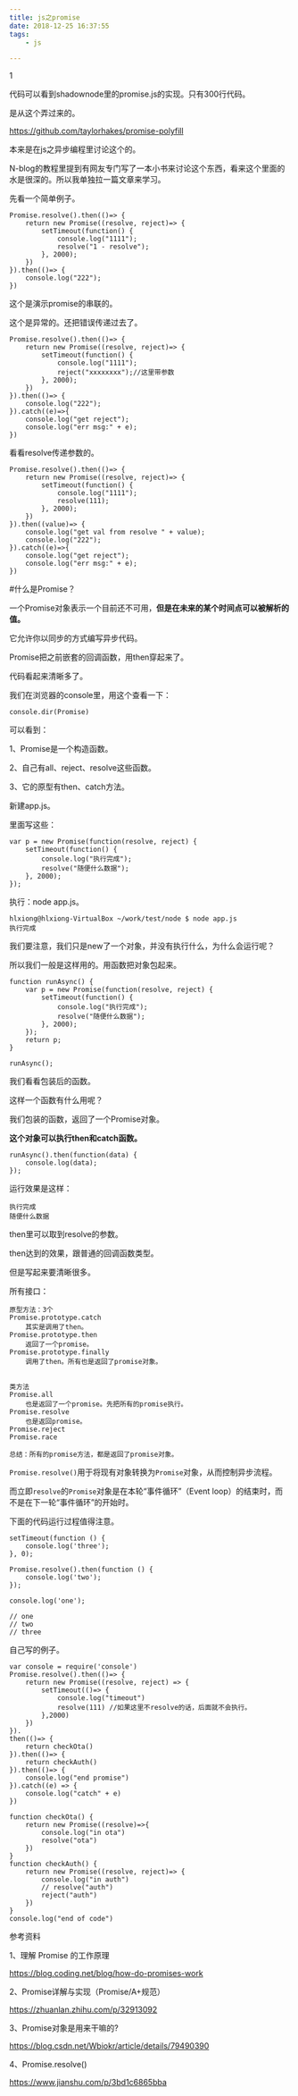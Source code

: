 ```yaml
---
title: js之promise
date: 2018-12-25 16:37:55
tags:
	- js

---
```


1

代码可以看到shadownode里的promise.js的实现。只有300行代码。

是从这个弄过来的。

https://github.com/taylorhakes/promise-polyfill



本来是在js之异步编程里讨论这个的。

N-blog的教程里提到有网友专门写了一本小书来讨论这个东西，看来这个里面的水是很深的。所以我单独拉一篇文章来学习。

先看一个简单例子。

```
Promise.resolve().then(()=> {
    return new Promise((resolve, reject)=> {
        setTimeout(function() {
            console.log("1111");
            resolve("1 - resolve");
        }, 2000);
    })
}).then(()=> {
    console.log("222");
})
```

这个是演示promise的串联的。

这个是异常的。还把错误传递过去了。

```
Promise.resolve().then(()=> {
    return new Promise((resolve, reject)=> {
        setTimeout(function() {
            console.log("1111");
            reject("xxxxxxxx");//这里带参数
        }, 2000);
    })
}).then(()=> {
    console.log("222");
}).catch((e)=>{
    console.log("get reject");
    console.log("err msg:" + e);
})
```

看看resolve传递参数的。

```
Promise.resolve().then(()=> {
    return new Promise((resolve, reject)=> {
        setTimeout(function() {
            console.log("1111");
            resolve(111);
        }, 2000);
    })
}).then((value)=> {
    console.log("get val from resolve " + value);
    console.log("222");
}).catch((e)=>{
    console.log("get reject");
    console.log("err msg:" + e);
})
```







#什么是Promise？

一个Promise对象表示一个目前还不可用，**但是在未来的某个时间点可以被解析的值。**

它允许你以同步的方式编写异步代码。

Promise把之前嵌套的回调函数，用then穿起来了。

代码看起来清晰多了。





我们在浏览器的console里，用这个查看一下：

```
console.dir(Promise)
```

可以看到：

1、Promise是一个构造函数。

2、自己有all、reject、resolve这些函数。

3、它的原型有then、catch方法。

新建app.js。

里面写这些：

```
var p = new Promise(function(resolve, reject) {
	setTimeout(function() {
		console.log("执行完成");
		resolve("随便什么数据");
	}, 2000);
});
```

执行：node app.js。

```
hlxiong@hlxiong-VirtualBox ~/work/test/node $ node app.js 
执行完成
```

我们要注意，我们只是new了一个对象，并没有执行什么，为什么会运行呢？

所以我们一般是这样用的。用函数把对象包起来。

```
function runAsync() {
	var p = new Promise(function(resolve, reject) {
		setTimeout(function() {
			console.log("执行完成");
			resolve("随便什么数据");
		}, 2000);
	});
	return p;
}

runAsync();
```

我们看看包装后的函数。

这样一个函数有什么用呢？

我们包装的函数，返回了一个Promise对象。

**这个对象可以执行then和catch函数。**

```
runAsync().then(function(data) {
	console.log(data);
});
```

运行效果是这样：

```
执行完成
随便什么数据
```

then里可以取到resolve的参数。

then达到的效果，跟普通的回调函数类型。

但是写起来要清晰很多。

所有接口：

```
原型方法：3个
Promise.prototype.catch 
	其实是调用了then。
Promise.prototype.then 
	返回了一个promise。
Promise.prototype.finally
	调用了then。所有也是返回了promise对象。
	
	
类方法
Promise.all
	也是返回了一个promise。先把所有的promise执行。
Promise.resolve 
	也是返回promise。
Promise.reject
Promise.race

总结：所有的promise方法，都是返回了promise对象。
```



`Promise.resolve()`用于将现有对象转换为`Promise`对象，从而控制异步流程。

而立即`resolve`的`Promise`对象是在本轮“事件循环”（Event loop）的结束时，而不是在下一轮“事件循环”的开始时。

下面的代码运行过程值得注意。

```
setTimeout(function () {
    console.log('three');
}, 0);

Promise.resolve().then(function () {
    console.log('two');
});

console.log('one');

// one
// two
// three

```



自己写的例子。

```
var console = require('console')
Promise.resolve().then(()=> {
    return new Promise((resolve, reject) => {
        setTimeout(()=> {
            console.log("timeout")
            resolve(111) //如果这里不resolve的话，后面就不会执行。
        },2000)
    })
}).
then(()=> {
    return checkOta()
}).then(()=> {
    return checkAuth()
}).then(()=> {
    console.log("end promise")
}).catch((e) => {
    console.log("catch" + e)
})

function checkOta() {
    return new Promise((resolve)=>{
        console.log("in ota")
        resolve("ota")
    })
}
function checkAuth() {
    return new Promise((resolve, reject)=> {
        console.log("in auth")
        // resolve("auth")
        reject("auth")
    })
}
console.log("end of code")
```



参考资料

1、理解 Promise 的工作原理

https://blog.coding.net/blog/how-do-promises-work

2、Promise详解与实现（Promise/A+规范）

https://zhuanlan.zhihu.com/p/32913092

3、Promise对象是用来干嘛的?

https://blog.csdn.net/Wbiokr/article/details/79490390

4、Promise.resolve()

https://www.jianshu.com/p/3bd1c6865bba